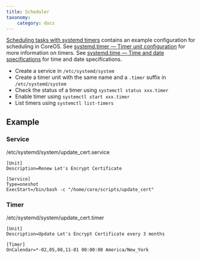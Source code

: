 ```yaml
---
title: Scheduler
taxonomy:
    category: docs
---
```


[Scheduling tasks with systemd timers](https://coreos.com/os/docs/latest/scheduling-tasks-with-systemd-timers.html) contains an example configuration for scheduling in CoreOS.  See [systemd.timer — Timer unit configuration](https://www.freedesktop.org/software/systemd/man/systemd.timer.html) for more information on timers.  See [systemd.time — Time and date specifications](https://www.freedesktop.org/software/systemd/man/systemd.time.html#) for time and date specifications.

* Create a service in `/etc/systemd/system`
* Create a timer unit with the same name and a `.timer` suffix in `/etc/systemd/system`
* Check the status of a timer using `systemctl status xxx.timer`
* Enable timer using `systemctl start xxx.timer`
* List timers using `systemctl list-timers`

## Example

### Service

/etc/systemd/system/update_cert.service

```
[Unit]
Description=Renew Let's Encrypt Certificate

[Service]
Type=oneshot
ExecStart=/bin/bash -c "/home/core/scripts/update_cert"
```

### Timer

/etc/systemd/system/update_cert.timer

```
[Unit]
Description=Update Let's Encrypt Certificate every 3 months

[Timer]
OnCalendar=*-02,05,08,11-01 00:00:00 America/New_York
```
